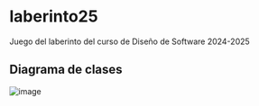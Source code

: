 # laberinto25
Juego del laberinto del curso de Diseño de Software 2024-2025

## Diagrama de clases
![image](https://github.com/user-attachments/assets/dfac5cf7-2020-40c9-8624-6543431029b6)


